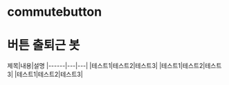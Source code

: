 # commutebutton
<h1>버튼 출퇴근 봇</h1>
제목|내용|설명
|------|---|---|
|테스트1|테스트2|테스트3|
|테스트1|테스트2|테스트3|
|테스트1|테스트2|테스트3|
